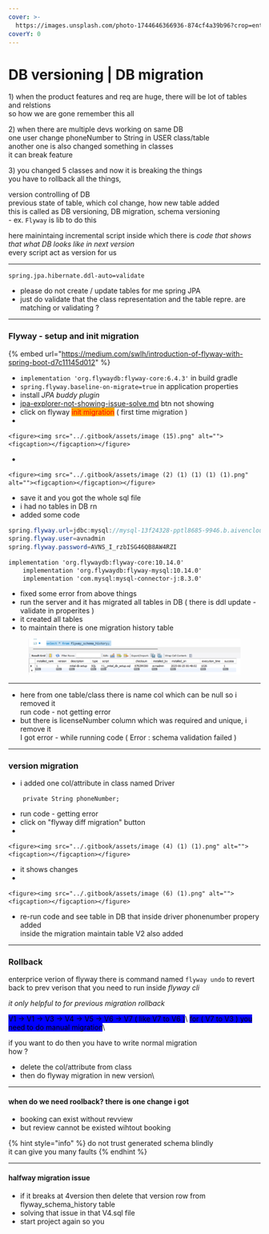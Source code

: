 ```yaml
---
cover: >-
  https://images.unsplash.com/photo-1744646366936-874cf4a39b96?crop=entropy&cs=srgb&fm=jpg&ixid=M3wxOTcwMjR8MHwxfHJhbmRvbXx8fHx8fHx8fDE3NTA3MzIwNTV8&ixlib=rb-4.1.0&q=85
coverY: 0
---
```


# DB versioning | DB migration

1\) when the product features and req are huge, there will be lot of tables and relstions\
so how we are gone remember this all

2\) when there are multiple devs working on same DB\
one user change phoneNumber to String in USER class/table\
another one is also changed something in classes \
it can break feature

3\) you changed 5 classes and now it is breaking the things\
you have to rollback all the things,



version controlling of DB\
previous state of table, which col change, how new table added\
this is called as DB versioning, DB migration, schema versioning\
\- ex. `Flyway` is lib to do this

here mainintaing incremental script inside which there is _code that shows that what DB looks like in next  version_\
every script act as version for us

***

```
spring.jpa.hibernate.ddl-auto=validate
```

* please do not create / update tables for me spring JPA
* just do validate that the class representation and the table repre. are matching or validating ?

***

### Flyway - setup and init migration

{% embed url="https://medium.com/swlh/introduction-of-flyway-with-spring-boot-d7c11145d012" %}

* `implementation 'org.flywaydb:flyway-core:6.4.3'`  in build gradle
* `spring.flyway.baseline-on-migrate=true` in application properties
* install _JPA buddy plugin_&#x20;
* [jpa-explorer-not-showing-issue-solve.md](jpa-explorer-not-showing-issue-solve.md "mention") btn not showing
* click on flyway <mark style="color:red;background-color:orange;">init migration</mark> ( first time migration )
*

    <figure><img src="../.gitbook/assets/image (15).png" alt=""><figcaption></figcaption></figure>
*

    <figure><img src="../.gitbook/assets/image (2) (1) (1) (1) (1).png" alt=""><figcaption></figcaption></figure>
* save it and you got the whole sql file
* i had no tables in DB rn
* added some code

```java
spring.flyway.url=jdbc:mysql://mysql-13f24328-pptl8685-9946.b.aivencloud.com:16510/defaultdb
spring.flyway.user=avnadmin
spring.flyway.password=AVNS_I_rzbISG46QB8AW4RZI
```

```
implementation 'org.flywaydb:flyway-core:10.14.0'
	implementation 'org.flywaydb:flyway-mysql:10.14.0'
	implementation 'com.mysql:mysql-connector-j:8.3.0'
```

* fixed some error from above things
* run the server and it has migrated all tables in DB ( there is ddl update - validate in properites )
* it created all tables
* to maintain there is one migration history table

<figure><img src="../.gitbook/assets/image (3) (1) (1).png" alt=""><figcaption></figcaption></figure>

***

* here from one table/class there is name col which can be null so i removed it \
  run code - not getting error
* but there is licenseNumber column which was required and unique, i remove it\
  I got error - while running code ( Error : schema validation failed )

***

### version migration

* i added one col/attribute in class named Driver

```
    private String phoneNumber;
```

* run code - getting error
* click on "flyway diff migration" button
*

    <figure><img src="../.gitbook/assets/image (4) (1) (1).png" alt=""><figcaption></figcaption></figure>
* it shows changes
*

    <figure><img src="../.gitbook/assets/image (6) (1).png" alt=""><figcaption></figcaption></figure>
* re-run code and see table in DB that inside driver phonenumber propery added\
  inside the migration maintain table V2 also added

***

### Rollback&#x20;

enterprice verion of flyway there is command named `flyway undo` to revert back to prev verison that you need to run inside _flyway cli_

_it only helpful to for previous migration rollback_

<mark style="background-color:blue;">V1 -> V1 -> V3 -> V4 -> V5 -> V6 -> V7  ( like V7 to V6 )</mark>\ <mark style="background-color:blue;">for ( V7 to V3 ) you need to do manual migration</mark>\


if you want to do then you have to write normal migration \
how ?&#x20;

* delete the col/attribute from class
* then do flyway migration in new version\


***

#### when do we need roolback? there is one change i got&#x20;

* booking can exist without revview&#x20;
* but review cannot be existed wihtout booking

{% hint style="info" %}
do not trust generated schema blindly\
it can give you many faults
{% endhint %}

***

#### halfway migration issue

* if it breaks at 4version then delete that version row from flyway\_schema\_history table&#x20;
* solving that issue in that V4.sql file
* start project again so you
